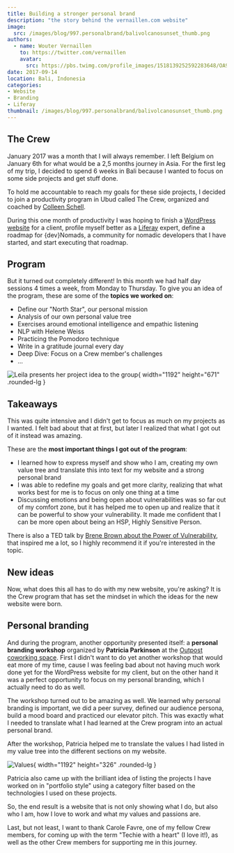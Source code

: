 ```yaml
---
title: Building a stronger personal brand
description: "the story behind the vernaillen.com website"
image:
  src: /images/blog/997.personalbrand/balivolcanosunset_thumb.png
authors:
  - name: Wouter Vernaillen
    to: https://twitter.com/vernaillen
    avatar:
      src: https://pbs.twimg.com/profile_images/1518139252592283648/OA9KuIjb_400x400.jpg
date: 2017-09-14
location: Bali, Indonesia
categories:
- Website
- Branding
- Liferay
thumbnail: /images/blog/997.personalbrand/balivolcanosunset_thumb.png
---
```


## The Crew

January 2017 was a month that I will always remember. I left Belgium on January 6th for what would be a 2,5 months journey in Asia. For the first leg of my trip, I decided to spend 6 weeks in Bali because I wanted to focus on some side projects and get stuff done.

To hold me accountable to reach my goals for these side projects, I decided to join a productivity program in Ubud called The Crew, organized and coached by [Colleen Schell](https://leadershiprev.com/).

During this one month of productivity I was hoping to finish a [WordPress website](https://pastoriebalegem.be/) for a client, profile myself better as a [Liferay](https://www.liferay.com/) expert, define a roadmap for {dev}Nomads, a community for nomadic developers that I have started, and start executing that roadmap.

## Program

But it turned out completely different! In this month we had half day sessions 4 times a week, from Monday to Thursday.
To give you an idea of the program, these are some of the **topics we worked on**:

* Define our "North Star", our personal mission
* Analysis of our own personal value tree
* Exercises around emotional intelligence and empathic listening
* NLP with Helene Weiss
* Practicing the Pomodoro technique
* Write in a gratitude journal every day
* Deep Dive: Focus on a Crew member's challenges
* ...

![Leila presents her project idea to the group](/images/blog/997.personalbrand/thecrew2.jpeg){ width="1192" height="671" .rounded-lg }

## Takeaways

This was quite intensive and I didn't get to focus as much on my projects as I wanted. I felt bad about that at first, but later I realized that what I got out of it instead was amazing.

These are the **most important things I got out of the program**:

* I learned how to express myself and show who I am, creating my own value tree and translate this into text for my website and a strong personal brand
* I was able to redefine my goals and get more clarity, realizing that what works best for me is to focus on only one thing at a time
* Discussing emotions and being open about vulnerabilities was so far out of my comfort zone, but it has helped me to open up and realize that it can be powerful to show your vulnerability.
It made me confident that I can be more open about being an HSP, Highly Sensitive Person.

There is also a TED talk by [Brene Brown about the Power of Vulnerability](https://www.ted.com/talks/brene_brown_the_power_of_vulnerability), that inspired me a lot, so I highly recommend it if you're interested in the topic.

## New ideas

Now, what does this all has to do with my new website, you're asking?
It is the Crew program that has set the mindset in which the ideas for the new website were born.

## Personal branding

And during the program, another opportunity presented itself: a **personal branding workshop** organized by **Patricia Parkinson** at the [Outpost coworking space](https://destinationoutpost.co/). First I didn't want to do yet another workshop that would eat more of my time, cause I was feeling bad about not having much work done yet for the WordPress website for my client, but on the other hand it was a perfect opportunity to focus on my personal branding, which I actually need to do as well.

The workshop turned out to be amazing as well. We learned why personal branding is important, we did a peer survey, defined our audience persona, build a mood board and practiced our elevator pitch. This was exactly what I needed to translate what I had learned at the Crew program into an actual personal brand.

After the workshop, Patricia helped me to translate the values I had listed in my value tree into the different sections on my website.

![Values](/images/blog/997.personalbrand/values.png){ width="1192" height="326" .rounded-lg }

Patricia also came up with the brilliant idea of listing the projects I have worked on in "portfolio style" using a category filter based on the technologies I used on these projects.

So, the end result is a website that is not only showing what I do, but also who I am, how I love to work and what my values and passions are.

Last, but not least, I want to thank Carole Favre, one of my fellow Crew members, for coming up with the term "Techie with a heart" (I love it!), as well as the other Crew members for supporting me in this journey.
